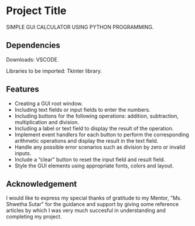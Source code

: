 
# Project Title

SIMPLE GUI CALCULATOR USING PYTHON PROGRAMMING.

## Dependencies

Downloads: VSCODE. 

Libraries to be imported: Tkinter library.

## Features

- Creating a GUI root window.
- Including text fields or input fields to enter the numbers.
- Including buttons for the following operations: addition, subtraction, multiplication and division.
- Including a label or text field to display the result of the operation.
- Implement event handlers for each button to perform the corresponding arithmetic operations and display the result in the text field.
- Handle any possible error scenarios such as division by zero or invalid inputs.
- Include a “clear” button to reset the input field and result field.
- Style the GUI elements using appropriate fonts, colors and layout.

## Acknowledgement

 I would like to express my special thanks of gratitude to my Mentor, "Ms. Shwetha Sutar" for the guidance and support by giving some reference articles by which I was very much succesful in understanding and completing my project.

 
